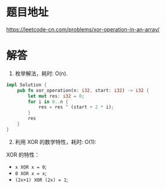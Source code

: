 # 题目地址

<https://leetcode-cn.com/problems/xor-operation-in-an-array/>

# 解答

1. 枚举解法，耗时: O(n).

```Rust
impl Solution {
    pub fn xor_operation(n: i32, start: i32) -> i32 {
        let mut res: i32 = 0;
        for i in 0..n {
            res = res ^ (start + 2 * i);
        }
        res
    }
}
```

2. 利用 XOR 的数学特性，耗时: O(1):

XOR 的特性：

- `x XOR x = 0`;
- `0 XOR x = x`;
- `(2x+1) XOR (2x) = 1`;

```Rust

```
